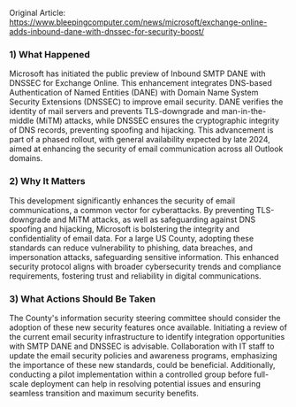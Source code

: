 Original Article: https://www.bleepingcomputer.com/news/microsoft/exchange-online-adds-inbound-dane-with-dnssec-for-security-boost/

### 1) What Happened
Microsoft has initiated the public preview of Inbound SMTP DANE with DNSSEC for Exchange Online. This enhancement integrates DNS-based Authentication of Named Entities (DANE) with Domain Name System Security Extensions (DNSSEC) to improve email security. DANE verifies the identity of mail servers and prevents TLS-downgrade and man-in-the-middle (MiTM) attacks, while DNSSEC ensures the cryptographic integrity of DNS records, preventing spoofing and hijacking. This advancement is part of a phased rollout, with general availability expected by late 2024, aimed at enhancing the security of email communication across all Outlook domains.

### 2) Why It Matters
This development significantly enhances the security of email communications, a common vector for cyberattacks. By preventing TLS-downgrade and MiTM attacks, as well as safeguarding against DNS spoofing and hijacking, Microsoft is bolstering the integrity and confidentiality of email data. For a large US County, adopting these standards can reduce vulnerability to phishing, data breaches, and impersonation attacks, safeguarding sensitive information. This enhanced security protocol aligns with broader cybersecurity trends and compliance requirements, fostering trust and reliability in digital communications.

### 3) What Actions Should Be Taken
The County's information security steering committee should consider the adoption of these new security features once available. Initiating a review of the current email security infrastructure to identify integration opportunities with SMTP DANE and DNSSEC is advisable. Collaboration with IT staff to update the email security policies and awareness programs, emphasizing the importance of these new standards, could be beneficial. Additionally, conducting a pilot implementation within a controlled group before full-scale deployment can help in resolving potential issues and ensuring seamless transition and maximum security benefits.